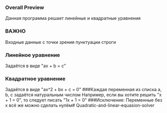 ### Overall Preview
Данная программа решает линейные и квадратные уравнения
### ВАЖНО
Входные данные с точки зрения пунктуации строги
### Линейное уравнение
Задаётся в виде "ax + b = c"
### Квадратное уравнение
Задаётся в виде "ax^2 + bx + c = 0"
###Каждая переменная из списка a, b, c задаётся натуральным числом
Например, если вы хотите решить "x + 1 = 0", то следует писать "1x + 1 = 0"
###Исключение: 
Переменные без x всё же можно сделать нулём# Quadratic-and-linear-equasion-solver
